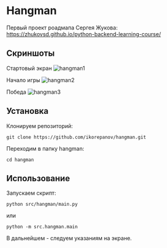 # Hangman

Первый проект роадмапа Сергея Жукова:
https://zhukovsd.github.io/python-backend-learning-course/

## Скриншоты

Стартовый экран
![hangman1](https://github.com/user-attachments/assets/b8c1d6fa-dd89-4d52-8ecb-f815d13ae086)

Начало игры
![hangman2](https://github.com/user-attachments/assets/009797a3-e371-43d5-8224-72edf069490f)

Победа
![hangman3](https://github.com/user-attachments/assets/f38623c9-96de-4cee-867f-89762dd14d57)

## Установка

Клонируем репозиторий:
```shell
git clone https://github.com/ikorepanov/hangman.git
```

Переходим в папку hangman:
```shell
cd hangman
```

## Использование

Запускаем скрипт:
```shell
python src/hangman/main.py
```

или

```shell
python -m src.hangman.main
```

В дальнейшем - следуем указаниям на экране.
